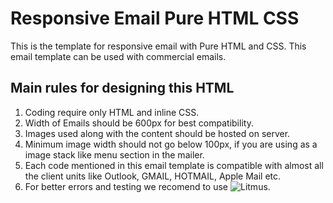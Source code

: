 # Responsive Email Pure HTML CSS
 This is the template for responsive email with Pure HTML and CSS. This email template can be used with commercial emails. 

## Main rules for designing this HTML
1. Coding require only HTML and inline CSS.
2. Width of Emails should be 600px for best compatibility.
3. Images used along with the content should be hosted on server.
4. Minimum image width should not go below 100px, if you are using as a image stack like menu section in the mailer.
3. Each code mentioned in this email template is compatible with almost all the client units like Outlook, GMAIL, HOTMAIL, Apple Mail etc.
4. For better errors and testing we recomend to use ![Litmus](https://www.litmus.com).
